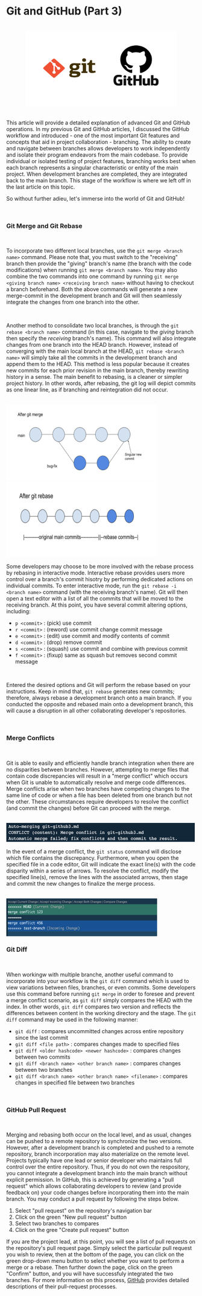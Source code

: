 # Git and GitHub (Part 3) 
<br>             

<div align="center">
<img style="float: block; margin: 0" width="400" height="200" src="images/git-github-image.png"> 
</div>

<br>

This article will provide a detailed explanation of advanced Git and GitHub operations. In my previous Git and GitHub articles, I discussed the GitHub workflow and introduced - one of the most important Git features and concepts that aid in project collaboration - branching. The ability to create and navigate between branches allows developers to work independently and isolate their program endeavors from the main codebase. To provide individual or isolated testing of project features, branching works best when each branch represents a singular characteristic or entity of the main project. When development branches are completed, they are integrated back to the main branch. This stage of the workflow is where we left off in the last article on this topic. 

So without further adieu, let's immerse into the world of Git and GitHub!

<br>

### Git Merge and Git Rebase
<br>

To incorporate two different local branches, use the ```git merge <branch name>``` command. Please note that, you must switch to the "receiving" branch then provide the "giving" branch's name (the branch with the code modifications) when running ```git merge <branch name>```. You may also combine the two commands into one command by running ```git merge <giving branch name> <receiving branch name>``` without having to checkout a branch beforehand. Both the above commands will generate a new merge-commit in the development branch and Git will then seamlessly integrate the changes from one branch into the other. 

<br>

Another method to consolidate two local branches, is through the ```git rebase <branch name>``` command (in this case, navigate to the *giving* branch then specify the *receiving* branch's name). This command will also integrate changes from one branch into the HEAD branch. However, instead of converging with the main local branch at the HEAD, ```git rebase <branch name>``` will simply take all the commits in the development branch and append them to the HEAD. This method is less popular because it creates new commits for each prior revision in the main branch, thereby rewriting history in a sense. The main benefit to rebasing, is a cleaner or simpler project history. In other words, after rebasing, the git log will depict commits as one linear line, as if branching and reintegration did not occur. 

<br>

<img style="float: inline; margin: 0" width="400" height="200" src="images/after-merge.png"> 
<img style="float: inline; margin: 0" width="400" height="200" src="images/after-rebase.png"> 

<br>

Some developers may choose to be more involved with the rebase process by rebasing in interactive mode. Interactive rebase provides users more control over a branch's commit hisotry by performing dedicated actions on individual commits. To enter interactive mode, run the ```git rebase -i <branch name>``` command (with the receiving branch's name). Git will then open a text editor with a list of all the commits that will be moved to the receiving branch. At this point, you have several commit altering options, including:

- ```p <commit>``` : (pick) use commit 
- ```r <commit>``` : (reword) use commit change commit message
- ```e <commit>``` : (edit) use commit and modify contents of commit
- ```d <commit>``` : (drop) remove commit
- ```s <commit>``` : (squash) use commit and combine with previous commit 
- ```f <commit>``` : (fixup) same as squash but removes second commit message

<br>

Entered the desired options and Git will perform the rebase based on your instructions. Keep in mind that, ```git rebase``` generates new commits; therefore, always rebase a development branch onto a main branch. If you conducted the opposite and rebased main onto a development branch, this will cause a disruption in all other collaborating developer's repositories. 

<br>

### Merge Conflicts
<br>

Git is able to easily and efficiently handle branch integration when there are no disparities between branches. However, attempting to merge files that contain code discrepancies will result in a "merge conflict" which occurs when Git is unable to automatically resolve and merge code differences. Merge conflicts arise when two branches have competing changes to the same line of code or when a file has been deleted from one branch but not the other. These circumstances require developers to resolve the conflict (and commit the changes) before Git can proceed with the merge.   

<br>

<img style="float: block; margin: 0" width="500" height="50" src="images/merge-conflict.png"> 

<br>

In the event of a merge conflict, the ```git status``` command will disclose which file contains the discrepancy. Furthermore, when you open the specified file in a code editor, Git will indicate the exact line(s) with the code disparity within a series of arrows. To resolve the conflict, modify the specified line(s), remove the lines with the associated arrows, then stage and commit the new changes to finalize the merge process. 

<br>

<img style="float: block; margin: 0" width="400" height="100" src="images/editor-conflict.png"> 

<br>

### Git Diff
<br>

When workingw with multiple branche, another useful command to incorporate into your workflow is the ```git diff``` command which is used to view variations between files, branches, or even commits. Some developers use this command before running ```git merge``` in order to foresee and prevent a merge conflict scenario, as ```git diff``` simply compares the HEAD with the index. In other words, ```git diff``` compares two version and reflects the differences between content in the working directory and the stage. The ```git diff``` command may be used in the following manner:

- ```git diff``` : compares uncommitted changes across entire repository since the last commit
- ```git diff <file path>``` : compares changes made to specified files
- ```git diff <older hashcode> <newer hashcode>``` : compares changes between two commits 
- ```git diff <branch name> <other branch name>``` : compares changes between two branches
- ```git diff <branch name> <other branch name> <filename>``` : compares changes in specified file between two branches

<br>

### GitHub Pull Request
<br>

Merging and rebasing both occur on the local level, and as usual, changes can be pushed to a remote repository to synchronize the two versions. However, after a development branch is completed and pushed to a remote repository, branch incorporation may also materialize on the remote level. Projects typically have one lead or senior developer who maintains full control over the entire repository. Thus, if you do not own the respository, you cannot integrate a development branch into the main branch without explicit permission. In GitHub, this is achieved by generating a "pull request" which allows collaborating developers to review (and provide feedback on) your code changes before incorporating them into the main branch. You may conduct a pull request by following the steps below.

1) Select "pull request" on the repository's navigation bar  
2) Click on the green "New pull request" button
3) Select two branches to compares
4) Click on the gree "Create pull request" button

If you are the project lead, at this point, you will see a list of pull requests on the repository's pull request page. Simply select the particular pull request you wish to review, then at the bottom of the page, you can click on the green drop-down menu button to select whether you want to perform a merge or a rebase. Then further down the page, click on the green "Confirm" button, and you will have successfuly integrated the two branches. For more information on this process, [GitHub](https://docs.github.com/en/pull-requests/collaborating-with-pull-requests/proposing-changes-to-your-work-with-pull-requests/about-pull-requests) provides detailed descriptions of their pull-request processes. 

